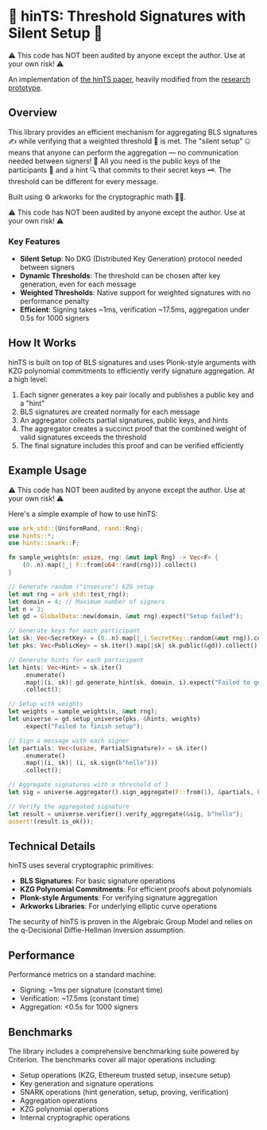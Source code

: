 # 🔐 hinTS: Threshold Signatures with Silent Setup 🤫

⚠️ This code has NOT been audited by anyone except the author. Use at your own risk! ⚠️ 

An implementation of [the hinTS paper](https://eprint.iacr.org/2023/567), heavily modified from the [research prototype](https://github.com/hintsrepo/hints).

## Overview

This library provides an efficient mechanism for aggregating BLS signatures ✍️ while verifying that a weighted threshold 🧮 is met. The "silent setup" 🤐 means that anyone can perform the aggregation — no communication needed between signers! 📡 All you need is the public keys of the participants 🪪 and a hint 🔍 that commits to their secret keys 🗝️. The threshold can be different for every message.

Built using ⚙️ arkworks for the cryptographic math 🧙‍♂️.

⚠️ This code has NOT been audited by anyone except the author. Use at your own risk! ⚠️

### Key Features

- **Silent Setup**: No DKG (Distributed Key Generation) protocol needed between signers
- **Dynamic Thresholds**: The threshold can be chosen after key generation, even for each message
- **Weighted Thresholds**: Native support for weighted signatures with no performance penalty
- **Efficient**: Signing takes ~1ms, verification ~17.5ms, aggregation under 0.5s for 1000 signers

## How It Works

hinTS is built on top of BLS signatures and uses Plonk-style arguments with KZG polynomial commitments to efficiently verify signature aggregation. At a high level:

1. Each signer generates a key pair locally and publishes a public key and a "hint"
2. BLS signatures are created normally for each message
3. An aggregator collects partial signatures, public keys, and hints
4. The aggregator creates a succinct proof that the combined weight of valid signatures exceeds the threshold
5. The final signature includes this proof and can be verified efficiently

## Example Usage

⚠️ This code has NOT been audited by anyone except the author. Use at your own risk! ⚠️

Here's a simple example of how to use hinTS:

```rust
use ark_std::{UniformRand, rand::Rng};
use hints::*;
use hints::snark::F;

fn sample_weights(n: usize, rng: &mut impl Rng) -> Vec<F> {
    (0..n).map(|_| F::from(u64::rand(rng))).collect()
}

// Generate random ("insecure") KZG setup
let mut rng = ark_std::test_rng();
let domain = 4; // Maximum number of signers
let n = 3;
let gd = GlobalData::new(domain, &mut rng).expect("Setup failed");

// Generate keys for each participant
let sk: Vec<SecretKey> = (0..n).map(|_| SecretKey::random(&mut rng)).collect();
let pks: Vec<PublicKey> = sk.iter().map(|sk| sk.public(&gd)).collect();

// Generate hints for each participant
let hints: Vec<Hint> = sk.iter()
    .enumerate()
    .map(|(i, sk)| gd.generate_hint(sk, domain, i).expect("Failed to generate hints"))
    .collect();

// Setup with weights
let weights = sample_weights(n, &mut rng);
let universe = gd.setup_universe(pks, &hints, weights)
    .expect("Failed to finish setup");

// Sign a message with each signer
let partials: Vec<(usize, PartialSignature)> = sk.iter()
    .enumerate()
    .map(|(i, sk)| (i, sk.sign(b"hello")))
    .collect();

// Aggregate signatures with a threshold of 1
let sig = universe.aggregator().sign_aggregate(F::from(1), &partials, b"hello").unwrap();

// Verify the aggregated signature
let result = universe.verifier().verify_aggregate(&sig, b"hello");
assert!(result.is_ok());
```

## Technical Details

hinTS uses several cryptographic primitives:

- **BLS Signatures**: For basic signature operations
- **KZG Polynomial Commitments**: For efficient proofs about polynomials
- **Plonk-style Arguments**: For verifying signature aggregation
- **Arkworks Libraries**: For underlying elliptic curve operations

The security of hinTS is proven in the Algebraic Group Model and relies on the q-Decisional Diffie-Hellman Inversion assumption.

## Performance

Performance metrics on a standard machine:
- Signing: ~1ms per signature (constant time)
- Verification: ~17.5ms (constant time)
- Aggregation: <0.5s for 1000 signers

## Benchmarks

The library includes a comprehensive benchmarking suite powered by Criterion. The benchmarks cover all major operations including:

- Setup operations (KZG, Ethereum trusted setup, insecure setup)
- Key generation and signature operations
- SNARK operations (hint generation, setup, proving, verification)
- Aggregation operations
- KZG polynomial operations
- Internal cryptographic operations
